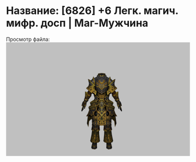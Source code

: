 # Название: [6826] +6 Легк. магич. мифр. досп | Маг-Мужчина

Просмотр файла:
![p040023.png](p040023.png)